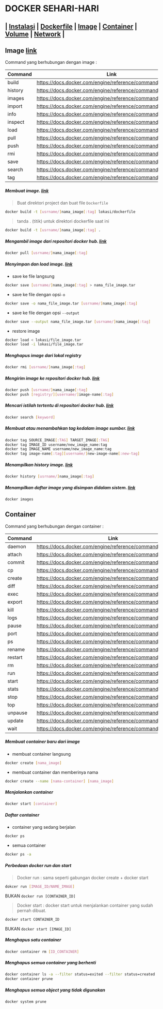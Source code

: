 # DOCKER SEHARI-HARI

| [Instalasi](https://github.com/zpion-id/docker_doc/blob/master/Instalasi_Docker.md)
| [Dockerfile]()
| [Image]()
| [Container]()
| [Volume]()
| [Network]()
|
---

## Image [link](https://docs.docker.com/engine/reference/commandline/images/)
Command yang berhubungan dengan image :

| Command | Link |
|-------|-----|
|build | https://docs.docker.com/engine/reference/commandline/build/ |
|history | https://docs.docker.com/engine/reference/commandline/history/ |
|images | https://docs.docker.com/engine/reference/commandline/images/ |
|import | https://docs.docker.com/engine/reference/commandline/import/ |
|info | https://docs.docker.com/engine/reference/commandline/info/ |
|inspect | https://docs.docker.com/engine/reference/commandline/inspect/ |
|load | https://docs.docker.com/engine/reference/commandline/load/ |
|pull | https://docs.docker.com/engine/reference/commandline/pull/ |
|push | https://docs.docker.com/engine/reference/commandline/push/ |
|rmi | https://docs.docker.com/engine/reference/commandline/rmi/ |
|save | https://docs.docker.com/engine/reference/commandline/save/ |
|search | https://docs.docker.com/engine/reference/commandline/search/ |
|tag | https://docs.docker.com/engine/reference/commandline/tag/ |

##### Membuat image. [link](https://docs.docker.com/engine/reference/commandline/build/)

> Buat direktori project dan buat file `Dockerfile`

```sh
docker build -t [usrname/]nama_image[:tag] lokasi/dockerfile
```
>tanda . (titik) untuk direktori dockerfile saat ini

```sh
docker build -t [usrname/]nama_image[:tag] .
```

##### Mengambil image dari repositori docker hub. [link](https://docs.docker.com/engine/reference/commandline/pull/)
```sh
docker pull [usrname/]nama_image[:tag]
```
##### Menyimpan dan load image. [link](https://docs.docker.com/engine/reference/commandline/save/)

- save ke file langsung
```sh
docker save [usrname/]nama_image[:tag] > nama_file_image.tar
```
- save ke file dengan opsi`-o`
```sh
docker save -o nama_file_image.tar [usrname/]nama_image[:tag]
```
- save ke file dengan opsi `--output`
```sh
docker save --output nama_file_image.tar [usrname/]nama_image[:tag]
```

- restore image
```sh
docker load < lokasi/file_image.tar
docker load -i lokasi/file_image.tar
 ```

##### Menghapus image dari lokal registry
```sh
docker rmi [usrname/]nama_image[:tag]
```

##### Mengirim image ke repositori docker hub. [link](https://docs.docker.com/engine/reference/commandline/push/)
```sh
docker push [usrname/]nama_image[:tag]
docker push [registry/][username/]image-name[:tag]
```

##### Mencari istilah tertentu di repositori docker hub. [link](https://docs.docker.com/engine/reference/commandline/search/)
```sh
docker search [keyword]
```

##### Membuat atau menambahkan tag kedalam image sumber. [link](https://docs.docker.com/engine/reference/commandline/tag/)
```sh
docker tag SOURCE_IMAGE[:TAG] TARGET_IMAGE[:TAG]
docker tag IMAGE_ID username/new_image_name:tag
docker tag IMAGE_NAME username/new_image_name:tag
docker tag image-name[:tag][username/]new-image-name[:new-tag]
```

##### Menampilkan history image. [link](https://docs.docker.com/engine/reference/commandline/history/)
```sh
docker history [usrname/]nama_image[:tag]
```

##### Menampilkan daftar image yang disimpan didalam sistem. [link](https://docs.docker.com/engine/reference/commandline/images/)
```sh
docker images
```

## Container
Command yang berhubungan dengan container :

| Command | Link |
|-------|-----|
|daemon | https://docs.docker.com/engine/reference/commandline/dockerd/
|attach | https://docs.docker.com/engine/reference/commandline/attach/ 
|commit | https://docs.docker.com/engine/reference/commandline/commit/ 
|cp | https://docs.docker.com/engine/reference/commandline/cp/ 
|create | https://docs.docker.com/engine/reference/commandline/create/
|diff | https://docs.docker.com/engine/reference/commandline/diff/
|exec | https://docs.docker.com/engine/reference/commandline/exec/
|export | https://docs.docker.com/engine/reference/commandline/export/
|kill | https://docs.docker.com/engine/reference/commandline/kill/
|logs | https://docs.docker.com/engine/reference/commandline/logs/
|pause | https://docs.docker.com/engine/reference/commandline/pause/
|port | https://docs.docker.com/engine/reference/commandline/port/
|ps | https://docs.docker.com/engine/reference/commandline/ps/
|rename | https://docs.docker.com/engine/reference/commandline/rename/
|restart | https://docs.docker.com/engine/reference/commandline/restart/
|rm | https://docs.docker.com/engine/reference/commandline/rm/
|run | https://docs.docker.com/engine/reference/commandline/run/
|start | https://docs.docker.com/engine/reference/commandline/start/
|stats | https://docs.docker.com/engine/reference/commandline/stats/
|stop | https://docs.docker.com/engine/reference/commandline/stop/
|top | https://docs.docker.com/engine/reference/commandline/top/
|unpause | https://docs.docker.com/engine/reference/commandline/unpause/
|update | https://docs.docker.com/engine/reference/commandline/update/
|wait | https://docs.docker.com/engine/reference/commandline/wait/

##### Membuat container baru dari image
- membuat container langsung
```sh
docker create [nama_image]
```
- membuat container dan memberinya nama
```sh
docker create --name [nama-container] [nama_image]
```

##### Menjalankan container
```sh
docker start [container]
```

##### Daftar container
- container yang sedang berjalan  
```sh
docker ps
```
- semua container 
```sh
docker ps -a
```

##### Perbedaan docker run dan start

> Docker run : sama seperti gabungan docker create + docker start
```sh
dokcer run [IMAGE_ID/NAME_IMAGE] 
```
BUKAN `docker run [CONTAINER_ID]`

> Docker start : docker start untuk menjalankan container yang sudah pernah dibuat.
```sh
docker start CONTAINER_ID
```

BUKAN `docker start [IMAGE_ID]`

##### Menghapus satu container
```sh
docker container rm [ID_CONTAINER]
```
##### Menghapus semua container yang berhenti

```sh
docker container ls -a --filter status=exited --filter status=created
docker container prune
```

##### Menghapus semua object yang tidak digunakan
```sh
docker system prune
```



